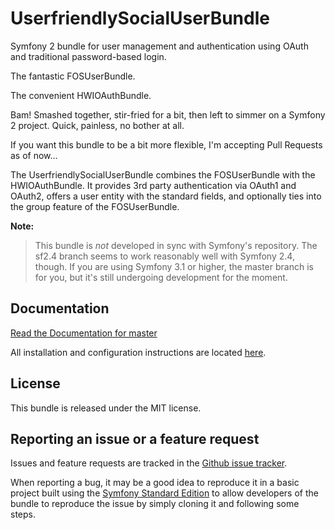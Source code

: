 UserfriendlySocialUserBundle
============================

Symfony 2 bundle for user management and authentication using OAuth and traditional password-based login.

The fantastic FOSUserBundle.

The convenient HWIOAuthBundle.

Bam! Smashed together, stir-fried for a bit, then left to simmer on a Symfony 2
project. Quick, painless, no bother at all.

If you want this bundle to be a bit more flexible, I'm accepting Pull Requests
as of now...

The UserfriendlySocialUserBundle combines the FOSUserBundle with the HWIOAuthBundle.
It provides 3rd party authentication via OAuth1 and OAuth2, offers a user entity
with the standard fields, and optionally ties into the group feature of the FOSUserBundle.

**Note:**

> This bundle is *not* developed in sync with Symfony's repository. The sf2.4 branch seems to work reasonably well with Symfony 2.4, though.
If you are using Symfony 3.1 or higher, the master branch is for you, but it's still undergoing development for the moment.

Documentation
-------------

[Read the Documentation for master](https://github.com/userfriendly/SocialUserBundle/blob/master/Resources/doc/index.md)

All installation and configuration instructions are located
[here](https://github.com/userfriendly/SocialUserBundle/blob/master/Resources/doc/installation_and_configuration.md).

License
-------

This bundle is released under the MIT license.

Reporting an issue or a feature request
---------------------------------------

Issues and feature requests are tracked in the [Github issue tracker](https://github.com/userfriendly/SocialUserBundle/issues).

When reporting a bug, it may be a good idea to reproduce it in a basic project
built using the [Symfony Standard Edition](https://github.com/symfony/symfony-standard)
to allow developers of the bundle to reproduce the issue by simply cloning it
and following some steps.
